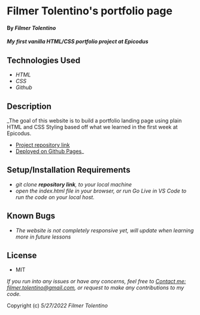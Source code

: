 # Filmer Tolentino's portfolio page

#### By _**Filmer Tolentino**_

#### _My first vanilla HTML/CSS portfolio project at Epicodus_

## Technologies Used

* _HTML_
* _CSS_
* _Github_

## Description

_The goal of this website is to build a portfolio landing page using plain HTML and CSS Styling based off what we learned in the first week at Epicodus.
* [Project repository link](https://github.com/ftolentino/portfolio.git)
* [Deployed on Github Pages](https://ftolentino.github.io/portfolio/)_

## Setup/Installation Requirements

* _git clone **repository link**, to your local machine_
* _open the index.html file in your browser, or run Go Live in VS Code to run the code on your local host._

## Known Bugs

* _The website is not completely responsive yet, will update when learning more in future lessons_

## License
* MIT

_If you run into any issues or have any concerns, feel free to [Contact me: filmer.tolentino@gmail.com](mailto:filmer.tolentino@gmail.com), or request to make any contributions to my code._ 

Copyright (c) _5/27/2022_ _Filmer Tolentino_